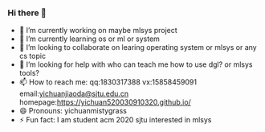 ### Hi there 👋
- 🔭 I’m currently working on maybe mlsys project
- 🌱 I’m currently learning os or ml or system
- 👯 I’m looking to collaborate on learing operating system or mlsys or any cs topic
- 🤔 I’m looking for help with who can teach me how to use dgl? or mlsys tools?
- 📫 How to reach me: qq:1830317388 vx:15858459091 email:yichuanjiaoda@sjtu.edu.cn homepage:https://yichuan520030910320.github.io/
- 😄 Pronouns: yichuanmistygrass
- ⚡ Fun fact: I am student acm 2020 sjtu interested in mlsys

